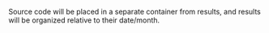 Source code will be placed in a separate container from results, and results will be organized relative to their date/month.
